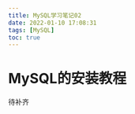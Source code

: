 ```yaml
---
title: MySQL学习笔记02
date: 2022-01-10 17:08:31
tags: [MySQL]
toc: true
---
```


# MySQL的安装教程

待补齐

<!--more-->
